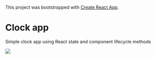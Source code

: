 This project was bootstrapped with [Create React App](https://github.com/facebook/create-react-app).

# Clock app 

Simple clock app using React state and component lifecycle methods

![](https://media.giphy.com/media/cms6Hcl0GauxxUCsVQ/giphy.gif)